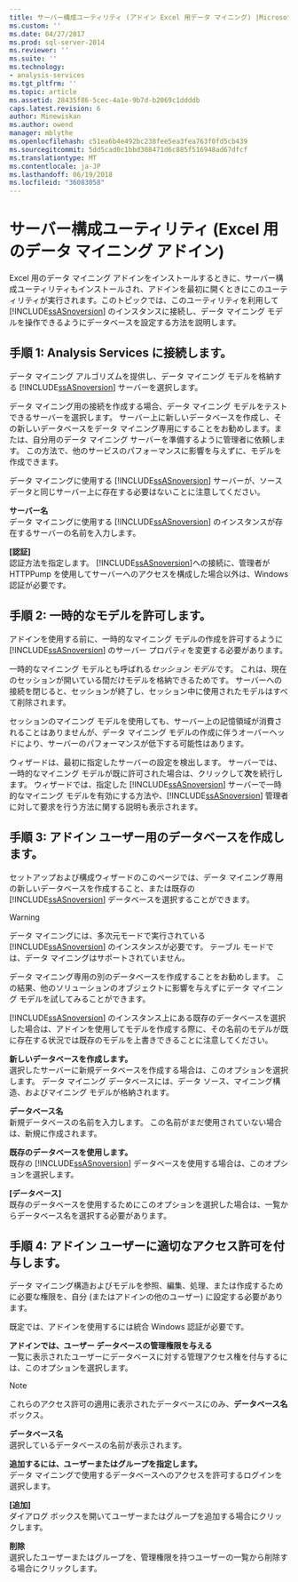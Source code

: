 ```yaml
---
title: サーバー構成ユーティリティ (アドイン Excel 用データ マイニング) |Microsoft ドキュメント
ms.custom: ''
ms.date: 04/27/2017
ms.prod: sql-server-2014
ms.reviewer: ''
ms.suite: ''
ms.technology:
- analysis-services
ms.tgt_pltfrm: ''
ms.topic: article
ms.assetid: 28435f86-5cec-4a1e-9b7d-b2069c1ddddb
caps.latest.revision: 6
author: Minewiskan
ms.author: owend
manager: mblythe
ms.openlocfilehash: c51ea6b4e492bc238fee5ea3fea763f0fd5cb439
ms.sourcegitcommit: 5dd5cad0c1bbd308471d6c885f516948ad67dfcf
ms.translationtype: MT
ms.contentlocale: ja-JP
ms.lasthandoff: 06/19/2018
ms.locfileid: "36083058"
---
```

# <a name="server-configuration-utility-data-mining-add-ins-for-excel"></a>サーバー構成ユーティリティ (Excel 用のデータ マイニング アドイン)
  Excel 用のデータ マイニング アドインをインストールするときに、サーバー構成ユーティリティもインストールされ、アドインを最初に開くときにこのユーティリティが実行されます。このトピックでは、このユーティリティを利用して [!INCLUDE[ssASnoversion](../includes/ssasnoversion-md.md)] のインスタンスに接続し、データ マイニング モデルを操作できるようにデータベースを設定する方法を説明します。  
  

  
##  <a name="bkmk_step1"></a> 手順 1: Analysis Services に接続します。  
 データ マイニング アルゴリズムを提供し、データ マイニング モデルを格納する [!INCLUDE[ssASnoversion](../includes/ssasnoversion-md.md)] サーバーを選択します。  
  
 データ マイニング用の接続を作成する場合、データ マイニング モデルをテストできるサーバーを選択します。 サーバー上に新しいデータベースを作成し、その新しいデータベースをデータ マイニング専用にすることをお勧めします。または、自分用のデータ マイニング サーバーを準備するように管理者に依頼します。 この方法で、他のサービスのパフォーマンスに影響を与えずに、モデルを作成できます。  
  
 データ マイニングに使用する [!INCLUDE[ssASnoversion](../includes/ssasnoversion-md.md)] サーバーが、ソース データと同じサーバー上に存在する必要はないことに注意してください。  
  
 **サーバー名**  
 データ マイニングに使用する [!INCLUDE[ssASnoversion](../includes/ssasnoversion-md.md)] のインスタンスが存在するサーバーの名前を入力します。  
  
 **[認証]**  
 認証方法を指定します。 [!INCLUDE[ssASnoversion](../includes/ssasnoversion-md.md)]への接続に、管理者が HTTPPump を使用してサーバーへのアクセスを構成した場合以外は、Windows 認証が必要です。  
  
##  <a name="bkmk_step2"></a> 手順 2: 一時的なモデルを許可します。  
 アドインを使用する前に、一時的なマイニング モデルの作成を許可するように [!INCLUDE[ssASnoversion](../includes/ssasnoversion-md.md)] のサーバー プロパティを変更する必要があります。  
  
 一時的なマイニング モデルとも呼ばれる*セッション モデル*です。 これは、現在のセッションが開いている間だけモデルを格納できるためです。 サーバーへの接続を閉じると、セッションが終了し、セッション中に使用されたモデルはすべて削除されます。  
  
 セッションのマイニング モデルを使用しても、サーバー上の記憶領域が消費されることはありませんが、データ マイニング モデルの作成に伴うオーバーヘッドにより、サーバーのパフォーマンスが低下する可能性はあります。  
  
 ウィザードは、最初に指定したサーバーの設定を検出します。 サーバーでは、一時的なマイニング モデルが既に許可された場合は、クリックして**次**を続行します。 ウィザードでは、指定した [!INCLUDE[ssASnoversion](../includes/ssasnoversion-md.md)] サーバーで一時的なマイニング モデルを有効にする方法や、[!INCLUDE[ssASnoversion](../includes/ssasnoversion-md.md)] 管理者に対して要求を行う方法に関する説明も表示されます。  
  
##  <a name="bkmk_step3"></a> 手順 3: アドイン ユーザー用のデータベースを作成します。  
 セットアップおよび構成ウィザードのこのページでは、データ マイニング専用の新しいデータベースを作成すること、または既存の [!INCLUDE[ssASnoversion](../includes/ssasnoversion-md.md)] データベースを選択することができます。  
  
> [!WARNING]  
>  データ マイニングには、多次元モードで実行されている [!INCLUDE[ssASnoversion](../includes/ssasnoversion-md.md)] のインスタンスが必要です。 テーブル モードでは、データ マイニングはサポートされていません。  
  
 データ マイニング専用の別のデータベースを作成することをお勧めします。 この結果、他のソリューションのオブジェクトに影響を与えずにデータ マイニング モデルを試してみることができます。  
  
 [!INCLUDE[ssASnoversion](../includes/ssasnoversion-md.md)] のインスタンス上にある既存のデータベースを選択した場合は、アドインを使用してモデルを作成する際に、その名前のモデルが既に存在する状況では既存のモデルを上書きできることに注意してください。  
  
 **新しいデータベースを作成します。**  
 選択したサーバーに新規データベースを作成する場合は、このオプションを選択します。 データ マイニング データベースには、データ ソース、マイニング構造、およびマイニング モデルが格納されます。  
  
 **データベース名**  
 新規データベースの名前を入力します。 この名前がまだ使用されていない場合は、新規に作成されます。  
  
 **既存のデータベースを使用します。**  
 既存の [!INCLUDE[ssASnoversion](../includes/ssasnoversion-md.md)] データベースを使用する場合は、このオプションを選択します。  
  
 **[データベース]**  
 既存のデータベースを使用するためにこのオプションを選択した場合は、一覧からデータベース名を選択する必要があります。  
  
##  <a name="bkmk_step4"></a> 手順 4: アドイン ユーザーに適切なアクセス許可を付与します。  
 データ マイニング構造およびモデルを参照、編集、処理、または作成するために必要な権限を、自分 (またはアドインの他のユーザー) に設定する必要があります。  
  
 既定では、アドインを使用するには統合 Windows 認証が必要です。  
  
 **アドインでは、ユーザー データベースの管理権限を与える**  
 一覧に表示されたユーザーにデータベースに対する管理アクセス権を付与するには、このオプションを選択します。  
  
> [!NOTE]  
>  これらのアクセス許可の適用に表示されたデータベースにのみ、**データベース名**ボックス。  
  
 **データベース名**  
 選択しているデータベースの名前が表示されます。  
  
 **追加するには、ユーザーまたはグループを指定します。**  
 データ マイニングで使用するデータベースへのアクセスを許可するログインを選択します。  
  
 **[追加]**  
 ダイアログ ボックスを開いてユーザーまたはグループを追加する場合にクリックします。  
  
 **削除**  
 選択したユーザーまたはグループを、管理権限を持つユーザーの一覧から削除する場合にクリックします。  
  
  